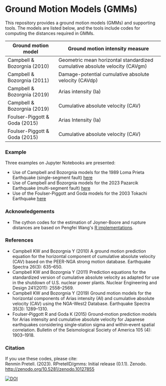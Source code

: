 # Ground Motion Models (GMMs)

This repository provides a ground motion models (GMMs) and supporting tools. The models are listed below, and the tools include codes for computing the distances required in GMMs. 

| Ground motion model           | Ground motion intensity measure                                             |
|-------------------------------|-----------------------------------------------------------------------------|
| Campbell & Bozorgnia (2010)   | Geometric mean horizontal standardized cumulative absolute velocity (CAVgm) |
| Campbell & Bozorgnia (2011)   | Damage-potential cumulative absolute velocity (CAVdp)                       |
| Campbell & Bozorgnia (2019)   | Arias intensity (Ia)                                                        |
| Campbell & Bozorgnia (2019)   | Cumulative absolute velocity (CAV)                                          |
| Foulser-Piggott & Goda (2015) | Arias Intensity (Ia)                                                        |
| Foulser-Piggott & Goda (2015) | Cumulative absolute velocity (CAV)                                          |


### Example
Three examples on Jupyter Notebooks are presented:
- Use of Campbell and Bozorgnia models for the 1989 Loma Prieta Earthquake (single-segment fault) [here](https://github.com/RPretellD/gmms/blob/main/Examples/Example1.ipynb)
- Use of Campbell and Bozorgnia models for the 2023 Pazarcik Earthquake (multi-segment fault) [here](https://github.com/RPretellD/gmms/blob/main/Examples/Example2.ipynb)
- Use of the Foulser-Piggott and Goda models for the 2003 Tokachi Earthquake [here](https://github.com/RPretellD/gmms/blob/main/Examples/Example3.ipynb)


### Acknowledgements
- The cython codes for the estimation of Joyner-Boore and rupture distances are based on Pengfei Wang's [R implementations](https://github.com/wltcwpf/RPSHA/blob/main/R/distance_calc.R).


### References
- Campbell KW and Bozorgnia Y (2010) A ground motion prediction equation for the horizontal component of cumulative absolute velocity (CAV) based on the PEER-NGA strong motion database. Earthquake Spectra 26(3): 635–650. 
- Campbell KW and Bozorgnia Y (2011) Prediction equations for the standardized version of cumulative absolute velocity as adapted for use in the shutdown of U.S. nuclear power plants. Nuclear Engineering and Design 241(2011): 2558–2569. 
- Campbell KW and Bozorgnia Y (2019) Ground motion models for the horizontal components of Arias intensity (AI) and cumulative absolute velocity (CAV) using the NGA-West2 Database. Earthquake Spectra 35(3): 1289–1310. 
- Foulser‐Piggott R and Goda K (2015) Ground‐motion prediction models for Arias intensity and cumulative absolute velocity for Japanese earthquakes considering single‐station sigma and within‐event spatial correlation. Bulletin of the Seismological Society of America 105 (4): 1903–1918. 


### Citation
If you use these codes, please cite:<br>
Renmin Pretell. (2023). RPretellD/gmms: Initial release (0.1.1). Zenodo. http://zenodo.org/10.5281/zenodo.10127855<br>

[![DOI](https://zenodo.org/badge/716445161.svg)](https://zenodo.org/doi/10.5281/zenodo.10127854)